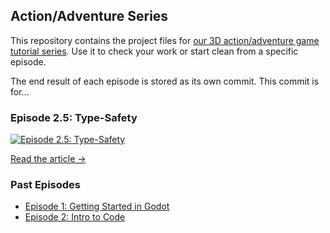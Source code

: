## Action/Adventure Series

This repository contains the project files for [our 3D action/adventure game tutorial series](https://www.youtube.com/watch?v=VMb3qMpDojQ&list=PLqc8_xgj1YwOzMo5slXfR3wXxYRxgnwun). Use it to check your work or start clean from a specific episode.

The end result of each episode is stored as its own commit. This commit is for...

### Episode 2.5: Type-Safety

[![Episode 2.5: Type-Safety](https://img.youtube.com/vi/7BYoqmfKDug/0.jpg)](https://www.youtube.com/watch?v=7BYoqmfKDug)

[Read the article &rarr;](https://www.playableworkshop.com/videos/action-adventure-series-ep-2-5)

### Past Episodes

- [Episode 1: Getting Started in Godot](https://github.com/playableworkshop/action-adventure-series/tree/553900953afba27acddd4c0d3928aef1dd07cbbe)
- [Episode 2: Intro to Code](https://github.com/playableworkshop/action-adventure-series/tree/b005f0dc13e86a8f019588ea8ec836c93b0d99a5)
